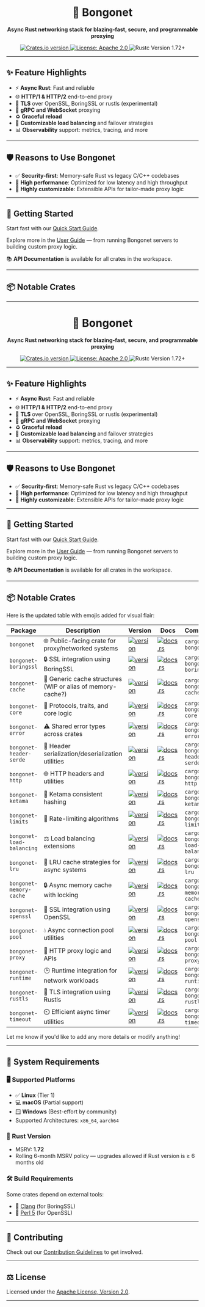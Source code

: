 <h1 align="center">🚀 Bongonet</h1>

<p align="center">
  <strong>Async Rust networking stack for blazing-fast, secure, and programmable proxying</strong>
</p>

<p align="center">
  <a href="https://crates.io/crates/bongonet">
    <img src="https://img.shields.io/crates/v/bongonet.svg" alt="Crates.io version" />
  </a>
  <a href="https://github.com/your-org/bongonet/blob/main/LICENSE">
    <img src="https://img.shields.io/badge/license-Apache%202.0-blue.svg" alt="License: Apache 2.0" />
  </a>
  <img src="https://img.shields.io/badge/rustc-1.72+-orange.svg" alt="Rustc Version 1.72+" />
</p>

---

## ✨ Feature Highlights

- ⚡ **Async Rust**: Fast and reliable
- 🌐 **HTTP/1 & HTTP/2** end-to-end proxy
- 🔐 **TLS** over OpenSSL, BoringSSL or rustls (experimental)
- 🔄 **gRPC and WebSocket** proxying
- ♻️ **Graceful reload**
- 🎯 **Customizable load balancing** and failover strategies
- 📊 **Observability** support: metrics, tracing, and more

---

## 🛡️ Reasons to Use Bongonet

- ✅ **Security-first**: Memory-safe Rust vs legacy C/C++ codebases
- 🚀 **High performance**: Optimized for low latency and high throughput
- 🔧 **Highly customizable**: Extensible APIs for tailor-made proxy logic

---

## 🚀 Getting Started

Start fast with our [Quick Start Guide](./docs/quick_start.md).

Explore more in the [User Guide](./docs/user_guide/index.md) — from running Bongonet servers to building custom proxy logic.

📚 **API Documentation** is available for all crates in the workspace.

---

## 📦 Notable Crates

---

<h1 align="center">🚀 Bongonet</h1>

<p align="center">
  <strong>Async Rust networking stack for blazing-fast, secure, and programmable proxying</strong>
</p>

<p align="center">
  <a href="https://crates.io/crates/bongonet">
    <img src="https://img.shields.io/crates/v/bongonet.svg" alt="Crates.io version" />
  </a>
  <a href="https://github.com/your-org/bongonet/blob/main/LICENSE">
    <img src="https://img.shields.io/badge/license-Apache%202.0-blue.svg" alt="License: Apache 2.0" />
  </a>
  <img src="https://img.shields.io/badge/rustc-1.72+-orange.svg" alt="Rustc Version 1.72+" />
</p>

---

## ✨ Feature Highlights

- ⚡ **Async Rust**: Fast and reliable
- 🌐 **HTTP/1 & HTTP/2** end-to-end proxy
- 🔐 **TLS** over OpenSSL, BoringSSL or rustls (experimental)
- 🔄 **gRPC and WebSocket** proxying
- ♻️ **Graceful reload**
- 🎯 **Customizable load balancing** and failover strategies
- 📊 **Observability** support: metrics, tracing, and more

---

## 🛡️ Reasons to Use Bongonet

- ✅ **Security-first**: Memory-safe Rust vs legacy C/C++ codebases
- 🚀 **High performance**: Optimized for low latency and high throughput
- 🔧 **Highly customizable**: Extensible APIs for tailor-made proxy logic

---

## 🚀 Getting Started

Start fast with our [Quick Start Guide](./docs/quick_start.md).

Explore more in the [User Guide](./docs/user_guide/index.md) — from running Bongonet servers to building custom proxy logic.

📚 **API Documentation** is available for all crates in the workspace.

---

## 📦 Notable Crates

Here is the updated table with emojis added for visual flair:

| Package                   | Description                                              | Version                                                                                                                          | Docs                                                                                                             | Command                                                                      |
| ------------------------- | -------------------------------------------------------- | -------------------------------------------------------------------------------------------------------------------------------- | ---------------------------------------------------------------------------------------------------------------- | ---------------------------------------------------------------------------- |
| `bongonet`                | 🌐 Public-facing crate for proxy/networked systems          | [![version](https://img.shields.io/crates/v/bongonet.svg)](https://crates.io/crates/bongonet)                                    | [![docs.rs](https://docs.rs/bongonet/badge.svg)](https://docs.rs/bongonet)                                        | `cargo add bongonet`                                                           |
| `bongonet-boringssl`      | 🔒 SSL integration using BoringSSL                          | [![version](https://img.shields.io/crates/v/bongonet-boringssl.svg)](https://crates.io/crates/bongonet-boringssl)                | [![docs.rs](https://docs.rs/bongonet-boringssl/badge.svg)](https://docs.rs/bongonet-boringssl)                    | `cargo add bongonet-boringssl`                                                 |
| `bongonet-cache`          | 🧠 Generic cache structures (WIP or alias of memory-cache?) | [![version](https://img.shields.io/crates/v/bongonet-cache.svg)](https://crates.io/crates/bongonet-cache)                      | [![docs.rs](https://docs.rs/bongonet-cache/badge.svg)](https://docs.rs/bongonet-cache)                          | `cargo add bongonet-cache`                                                     |
| `bongonet-core`           | 🔧 Protocols, traits, and core logic                        | [![version](https://img.shields.io/crates/v/bongonet-core.svg)](https://crates.io/crates/bongonet-core)                        | [![docs.rs](https://docs.rs/bongonet-core/badge.svg)](https://docs.rs/bongonet-core)                            | `cargo add bongonet-core`                                                      |
| `bongonet-error`          | ⚠️ Shared error types across crates                         | [![version](https://img.shields.io/crates/v/bongonet-error.svg)](https://crates.io/crates/bongonet-error)                      | [![docs.rs](https://docs.rs/bongonet-error/badge.svg)](https://docs.rs/bongonet-error)                          | `cargo add bongonet-error`                                                     |
| `bongonet-header-serde`   | 🧳 Header serialization/deserialization utilities           | [![version](https://img.shields.io/crates/v/bongonet-header-serde.svg)](https://crates.io/crates/bongonet-header-serde)        | [![docs.rs](https://docs.rs/bongonet-header-serde/badge.svg)](https://docs.rs/bongonet-header-serde)            | `cargo add bongonet-header-serde`                                              |
| `bongonet-http`           | 🌐 HTTP headers and utilities                               | [![version](https://img.shields.io/crates/v/bongonet-http.svg)](https://crates.io/crates/bongonet-http)                        | [![docs.rs](https://docs.rs/bongonet-http/badge.svg)](https://docs.rs/bongonet-http)                            | `cargo add bongonet-http`                                                      |
| `bongonet-ketama`         | 🧭 Ketama consistent hashing                                | [![version](https://img.shields.io/crates/v/bongonet-ketama.svg)](https://crates.io/crates/bongonet-ketama)                    | [![docs.rs](https://docs.rs/bongonet-ketama/badge.svg)](https://docs.rs/bongonet-ketama)                        | `cargo add bongonet-ketama`                                                   |
| `bongonet-limits`         | 🚦 Rate-limiting algorithms                                 | [![version](https://img.shields.io/crates/v/bongonet-limits.svg)](https://crates.io/crates/bongonet-limits)                    | [![docs.rs](https://docs.rs/bongonet-limits/badge.svg)](https://docs.rs/bongonet-limits)                        | `cargo add bongonet-limits`                                                   |
| `bongonet-load-balancing` | ⚖️ Load balancing extensions                                | [![version](https://img.shields.io/crates/v/bongonet-load-balancing.svg)](https://crates.io/crates/bongonet-load-balancing)    | [![docs.rs](https://docs.rs/bongonet-load-balancing/badge.svg)](https://docs.rs/bongonet-load-balancing)        | `cargo add bongonet-load-balancing`                                           |
| `bongonet-lru`            | 🧮 LRU cache strategies for async systems                   | [![version](https://img.shields.io/crates/v/bongonet-lru.svg)](https://crates.io/crates/bongonet-lru)                          | [![docs.rs](https://docs.rs/bongonet-lru/badge.svg)](https://docs.rs/bongonet-lru)                              | `cargo add bongonet-lru`                                                      |
| `bongonet-memory-cache`   | 🔒 Async memory cache with locking                          | [![version](https://img.shields.io/crates/v/bongonet-memory-cache.svg)](https://crates.io/crates/bongonet-memory-cache)        | [![docs.rs](https://docs.rs/bongonet-memory-cache/badge.svg)](https://docs.rs/bongonet-memory-cache)            | `cargo add bongonet-memory-cache`                                              |
| `bongonet-openssl`        | 🔐 SSL integration using OpenSSL                            | [![version](https://img.shields.io/crates/v/bongonet-openssl.svg)](https://crates.io/crates/bongonet-openssl)                  | [![docs.rs](https://docs.rs/bongonet-openssl/badge.svg)](https://docs.rs/bongonet-openssl)                      | `cargo add bongonet-openssl`                                                  |
| `bongonet-pool`           | 💧 Async connection pool utilities                          | [![version](https://img.shields.io/crates/v/bongonet-pool.svg)](https://crates.io/crates/bongonet-pool)                        | [![docs.rs](https://docs.rs/bongonet-pool/badge.svg)](https://docs.rs/bongonet-pool)                            | `cargo add bongonet-pool`                                                     |
| `bongonet-proxy`          | 🔁 HTTP proxy logic and APIs                                | [![version](https://img.shields.io/crates/v/bongonet-proxy.svg)](https://crates.io/crates/bongonet-proxy)                      | [![docs.rs](https://docs.rs/bongonet-proxy/badge.svg)](https://docs.rs/bongonet-proxy)                          | `cargo add bongonet-proxy`                                                    |
| `bongonet-runtime`        | 🕒 Runtime integration for network workloads                | [![version](https://img.shields.io/crates/v/bongonet-runtime.svg)](https://crates.io/crates/bongonet-runtime)                  | [![docs.rs](https://docs.rs/bongonet-runtime/badge.svg)](https://docs.rs/bongonet-runtime)                      | `cargo add bongonet-runtime`                                                  |
| `bongonet-rustls`         | 🔐 TLS integration using Rustls                             | [![version](https://img.shields.io/crates/v/bongonet-rustls.svg)](https://crates.io/crates/bongonet-rustls)                    | [![docs.rs](https://docs.rs/bongonet-rustls/badge.svg)](https://docs.rs/bongonet-rustls)                        | `cargo add bongonet-rustls`                                                   |
| `bongonet-timeout`        | ⏲️ Efficient async timer utilities                          | [![version](https://img.shields.io/crates/v/bongonet-timeout.svg)](https://crates.io/crates/bongonet-timeout)                  | [![docs.rs](https://docs.rs/bongonet-timeout/badge.svg)](https://docs.rs/bongonet-timeout)                      | `cargo add bongonet-timeout`                                                  |


Let me know if you'd like to add any more details or modify anything!

---

## 🧰 System Requirements

### 🖥️ Supported Platforms

- ✅ **Linux** (Tier 1)
- 💻 **macOS** (Partial support)
- 🪟 **Windows** (Best-effort by community)
- Supported Architectures: `x86_64`, `aarch64`

### 🦀 Rust Version

- MSRV: **1.72**
- Rolling 6-month MSRV policy — upgrades allowed if Rust version is ≥ 6 months old

### 🛠️ Build Requirements

Some crates depend on external tools:

- 🔧 [Clang](https://clang.llvm.org/) (for BoringSSL)
- 🐪 [Perl 5](https://www.perl.org/) (for OpenSSL)

---

## 🤝 Contributing

Check out our [Contribution Guidelines](./.github/CONTRIBUTING.md) to get involved.

---

## ⚖️ License

Licensed under the [Apache License, Version 2.0](./LICENSE).

---

